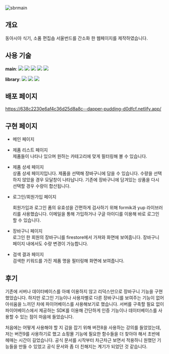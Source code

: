 ![sbrmain](https://user-images.githubusercontent.com/72128840/196187236-864f119d-4653-4b46-888f-b6b655fd0ddc.png)

## 개요

동아시아 식기, 소품 편집숍 서울번드를 간소화 한 웹페이지를 제작하였습니다.

## 사용 기술

**main**:
<img src="https://img.shields.io/badge/React-333?style=flat-badge&logo=React&logoColor=white">
<img src="https://img.shields.io/badge/React Router-333?style=flat-badge&logo=React Router&logoColor=white">
<img src="https://img.shields.io/badge/Redux-333?style=flat-badge&logo=Redux&logoColor=white">
<img src="https://img.shields.io/badge/styled components-333?style=flat-badge&logo=styled-components&logoColor=white">
<img src="https://img.shields.io/badge/Firebase-333?style=flat-badge&logo=Firebase&logoColor=white">

**library**:
<img src="https://img.shields.io/badge/redux toolkit-white?style=flat-badge">
<img src="https://img.shields.io/badge/formik-white?style=flat-badge">
<img src="https://img.shields.io/badge/yup-white?style=flat-badge">

## 배포 페이지

https://638c2230e6af4c36d25d8a8c--dapper-pudding-d0dfcf.netlify.app/

## 구현 페이지

- 메인 페이지
- 제품 리스트 페이지  
   제품들이 나타나 있으며 원하는 카테고리에 맞게 필터링해 볼 수 있습니다.
- 제품 상세 페이지  
   상품 상세 페이지입니다. 제품을 선택해 장바구니에 담을 수 있습니다. 수량을 선택하지 않았을 경우 모달창이 나타납니다. 기존에 장바구니에 담겨있는 상품을 다시 선택할 경우 수량이 합산됩니다.
- 로그인/회원가입 페이지

  회원가입과 로그인 폼의 유효성을 간편하게 검사하기 위해 formik과 yup 라이브러리를 사용했습니다. 이메일을 통해 가입하거나 구글 아이디를 이용해 바로 로그인 할 수 있습니다.

- 장바구니 페이지  
   로그인 한 회원의 장바구니를 firestore에서 가져와 화면에 보여줍니다. 장바구니 페이지 내에서도 수량 변경이 가능합니다.
- 검색 결과 페이지  
  검색한 키워드를 가진 제품 명을 필터링해 화면에 보여줍니다.

## 후기

기존에 서버나 데이터베이스를 아예 이용하지 않고 리덕스만으로 장바구니 기능을 구현했었습니다. 하지만 로그인 기능이나 사용자별로 다른 장바구니를 보여주는 기능이 없어 아쉬움을 느끼던 차에 파이어베이스를 사용해보기로 했습니다. 서버를 구축할 필요 없이 파이어베이스에서 제공하는 SDK를 이용해 간단하게 인증 기능이나 데이터베이스를 사용할 수 있는 점이 마음에 들었습니다.

처음에는 어떻게 사용해야 할 지 감을 잡기 위해 버전8을 사용하는 강의를 들었었는데, 저는 버전9를 사용하기로 했고 쇼핑몰 기능에 필요한 함수들을 더 찾아야 해서 초반에 헤매는 시간이 길었습니다. 공식 문서를 시작부터 차근차근 보면서 적용하니 원했던 기능들을 만들 수 있었고 공식 문서와 좀 더 친해지는 계기가 되었던 것 같습니다.
